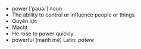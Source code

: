 - power	[ˈpaʊər]	noun
- The ability to control or influence people or things
- Quyền lực
- Macht
- He rose to power quickly.
- powerful (mạnh mẽ)	Latin: *potere*